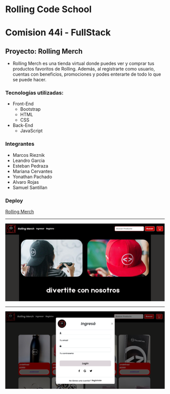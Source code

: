 # Rolling Code School
# Comision 44i - FullStack
## **Proyecto: Rolling Merch**

- Rolling Merch es una tienda virtual donde puedes ver y comprar tus productos favoritos de Rolling. 
Además, al registrarte como usuario, cuentas con beneficios, promociones y podes enterarte de todo lo 
que se puede hacer.

### Tecnologías utilizadas:

- Front-End  
  + Bootstrap
  + HTML
  + CSS
- Back-End
  + JavaScript

### Integrantes 

- Marcos Rieznik
- Leandro Garcia
- Esteban Pedraza
- Mariana Cervantes 
- Yonathan Pachado
- Alvaro Rojas
- Samuel Santillan

### Deploy

<a href="https://rolling-merch.netlify.app" target="_blank">Rolling Merch</a>

-------------------------


![Landing Page](/src/landing.png) 


-------------------------

![App](/src/app.png)
